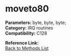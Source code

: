 # moveto80

**Parameters:** byte, byte, byte;  
**Category:** IRQ routines  
**Compatibility:** C128  

**Reference Link:**  
[Back to Methods List](../../SUMMARY.md)
